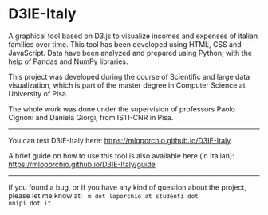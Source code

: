 # D3IE-Italy

A graphical tool based on D3.js to visualize incomes and expenses of italian families over time. 
This tool has been developed using HTML, CSS and JavaScript. 
Data have been analyzed and prepared using Python, with the help of Pandas and NumPy libraries.

This project was developed during the course of Scientific and large data visualization, 
which is part of the master degree in Computer Science at University of Pisa.

The whole work was done under the supervision of professors Paolo Cignoni and Daniela Giorgi, from ISTI-CNR in Pisa. 

<hr>

You can test D3IE-Italy here: https://mloporchio.github.io/D3IE-Italy.

A brief guide on how to use this tool is also available here (in Italian): https://mloporchio.github.io/D3IE-Italy/guide

<hr>

If you found a bug, or if you have any kind of question about the project, please let me know at: 
<code>
  m dot loporchio at studenti dot unipi dot it
</code>


